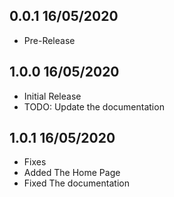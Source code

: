 ## 0.0.1 16/05/2020

* Pre-Release

## 1.0.0 16/05/2020

* Initial Release
* TODO: Update the documentation

## 1.0.1 16/05/2020

* Fixes
* Added The Home Page
* Fixed The documentation
